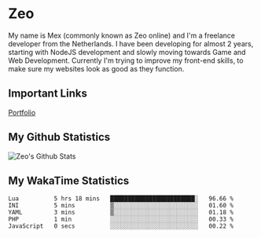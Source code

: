# Zeo
My name is Mex (commonly known as Zeo online) and I'm a freelance developer from the Netherlands. I have been developing for almost 2 years, starting with NodeJS development and slowly moving towards Game and Web Development. Currently I'm trying to improve my front-end skills, to make sure my websites look as good as they function.

## Important Links
[Portfolio](https://zeodev.cc)

## My Github Statistics
![Zeo's Github Stats](https://github-readme-stats.vercel.app/api?username=zeo&count_private=true&show_icons=true&theme=onedark)

## My WakaTime Statistics
<!--START_SECTION:waka-->
```text
Lua          5 hrs 18 mins   ████████████████████████░   96.66 % 
INI          5 mins          ▒░░░░░░░░░░░░░░░░░░░░░░░░   01.60 % 
YAML         3 mins          ▒░░░░░░░░░░░░░░░░░░░░░░░░   01.18 % 
PHP          1 min           ░░░░░░░░░░░░░░░░░░░░░░░░░   00.33 % 
JavaScript   0 secs          ░░░░░░░░░░░░░░░░░░░░░░░░░   00.22 % 
```
<!--END_SECTION:waka-->

